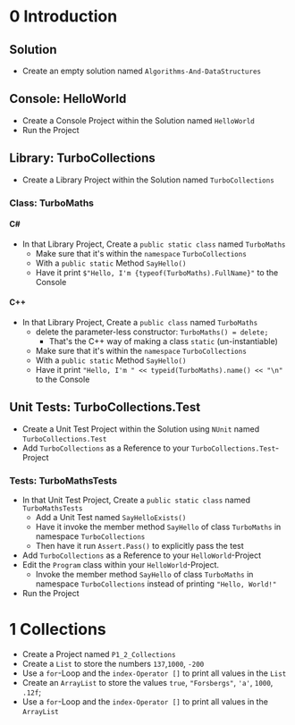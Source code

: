 # 0 Introduction

## Solution
- Create an empty solution named `Algorithms-And-DataStructures`

## Console: HelloWorld
- Create a Console Project within the Solution named `HelloWorld`
- Run the Project

## Library: TurboCollections
- Create a Library Project within the Solution named `TurboCollections`

### Class: TurboMaths

#### C#
- In that Library Project, Create a `public static class` named `TurboMaths`
  - Make sure that it's within the `namespace` `TurboCollections`
  - With a `public static` Method `SayHello()`
  - Have it print `$"Hello, I'm {typeof(TurboMaths).FullName}"` to the Console

#### C++
- In that Library Project, Create a `public class` named `TurboMaths`
  - delete the parameter-less constructor: `TurboMaths() = delete;`
    - That's the C++ way of making a class `static` (un-instantiable)
  - Make sure that it's within the `namespace` `TurboCollections`
  - With a `public static` Method `SayHello()`
  - Have it print `"Hello, I'm " << typeid(TurboMaths).name() << "\n"` to the Console

## Unit Tests: TurboCollections.Test
- Create a Unit Test Project within the Solution using `NUnit` named `TurboCollections.Test`
- Add `TurboCollections` as a Reference to your `TurboCollections.Test`-Project

### Tests: TurboMathsTests
- In that Unit Test Project, Create a `public static class` named `TurboMathsTests`
  - Add a Unit Test named `SayHelloExists()`
  - Have it invoke the member method `SayHello` of class `TurboMaths` in namespace `TurboCollections`
  - Then have it run `Assert.Pass()` to explicitly pass the test
- Add `TurboCollections` as a Reference to your `HelloWorld`-Project
- Edit the `Program` class within your `HelloWorld`-Project.
  - Invoke the member method `SayHello` of class `TurboMaths` in namespace `TurboCollections` instead of printing `"Hello, World!"`
- Run the Project

# 1 Collections
- Create a Project named `P1_2_Collections`
- Create a `List` to store the numbers `137`,`1000`, `-200`
- Use a `for`-Loop and the `index-Operator []` to print all values in the `List`
- Create an `ArrayList` to store the values `true`, `"Forsbergs"`, `'a'`, `1000`, `.12f`;
- Use a `for`-Loop and the `index-Operator []` to print all values in the `ArrayList`